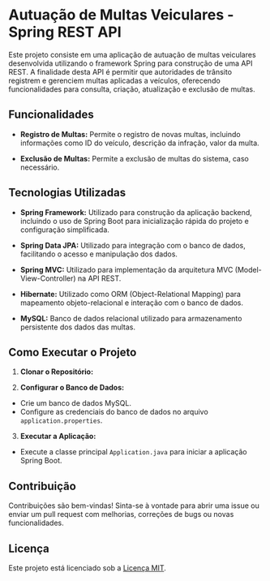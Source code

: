 # Autuação de Multas Veiculares - Spring REST API

Este projeto consiste em uma aplicação de autuação de multas veiculares desenvolvida utilizando o framework Spring para construção de uma API REST. A finalidade desta API é permitir que autoridades de trânsito registrem e gerenciem multas aplicadas a veículos, oferecendo funcionalidades para consulta, criação, atualização e exclusão de multas.

## Funcionalidades

- **Registro de Multas:** Permite o registro de novas multas, incluindo informações como ID do veículo, descrição da infração, valor da multa.

- **Exclusão de Multas:** Permite a exclusão de multas do sistema, caso necessário.

## Tecnologias Utilizadas

- **Spring Framework:** Utilizado para construção da aplicação backend, incluindo o uso de Spring Boot para inicialização rápida do projeto e configuração simplificada.

- **Spring Data JPA:** Utilizado para integração com o banco de dados, facilitando o acesso e manipulação dos dados.

- **Spring MVC:** Utilizado para implementação da arquitetura MVC (Model-View-Controller) na API REST.

- **Hibernate:** Utilizado como ORM (Object-Relational Mapping) para mapeamento objeto-relacional e interação com o banco de dados.

- **MySQL:** Banco de dados relacional utilizado para armazenamento persistente dos dados das multas.

## Como Executar o Projeto

1. **Clonar o Repositório:**

2. **Configurar o Banco de Dados:**
- Crie um banco de dados MySQL.
- Configure as credenciais do banco de dados no arquivo `application.properties`.

3. **Executar a Aplicação:**
- Execute a classe principal `Application.java` para iniciar a aplicação Spring Boot.

## Contribuição

Contribuições são bem-vindas! Sinta-se à vontade para abrir uma issue ou enviar um pull request com melhorias, correções de bugs ou novas funcionalidades.

## Licença

Este projeto está licenciado sob a [Licença MIT](https://opensource.org/licenses/MIT).
